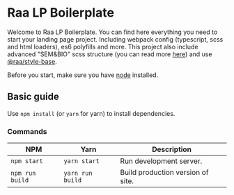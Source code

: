 # Raa LP Boilerplate

Welcome to Raa LP Boilerplate. You can find here everything you need to start your landing page project. Including webpack config (typescript, scss and html loaders), es6 polyfills and more. This project also include advanced "SEM&BIO" scss structure (you can read more [here](https://css-tricks.com/combining-the-powers-of-sem-and-bio-for-improving-css/)) and use [@raa/style-base](https://github.com/mateuszszmytko/raa-style-base).

Before you start, make sure you have [node](https://nodejs.org/download/) installed.

## Basic guide
Use `npm install` (or `yarn` for yarn) to install dependencies.

### Commands
| NPM        | Yarn           | Description  |
| -------------  |-------------| -----|
| `npm start`    | `yarn start`    | Run development server. |
| `npm run build`| `yarn run build`| Build production version of site. |